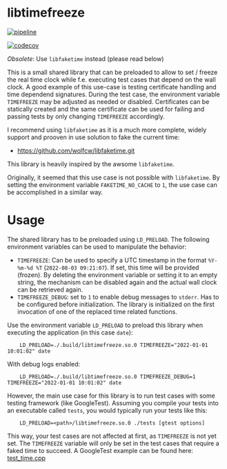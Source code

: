 libtimefreeze
=============

[![pipeline](https://gitlab.com/zahnputzmonster/libtimefreeze/badges/main/pipeline.svg)](https://gitlab.com/zahnputzmonster/libtimefreeze/-/commits/main)

[![codecov](https://codecov.io/gl/zahnputzmonster/libtimefreeze/branch/main/graph/badge.svg?token=719ZBL64D6)](https://codecov.io/gl/zahnputzmonster/libtimefreeze)

*Obsolete*: Use `libfaketime` instead (please read below)

This is a small shared library that can be preloaded to allow to set / freeze
the real time clock while f.e. executing test cases that depend on the wall
clock.
A good example of this use-case is testing certificate handling and time
dependend signatures. During the test case, the environment variable
`TIMEFREEZE` may be adjusted as needed or disabled. Certificates can be
statically created and the same certificate can be used for failing and passing
tests by only changing `TIMEFREEZE` accordingly.

I recommend using `libfaketime` as it is a much more complete, widely support
and prooven in use solution to fake the current time:
- https://github.com/wolfcw/libfaketime.git

This library is heavily inspired by the awsome `libfaketime`.

Originally, it seemed that this use case is not possible with `libfaketime`.
By setting the environment variable `FAKETIME_NO_CACHE` to `1`, the use case can
be accomplished in a similar way.


# Usage

The shared library has to be preloaded using `LD_PRELOAD`. The following
environment variables can be used to manipulate the behavior:
- `TIMEFREEZE`: Can be used to specify a UTC timestamp in the format
  `%Y-%m-%d %T` (`2022-08-03 09:21:07`). If set, this time will be provided
  (frozen). By deleting the environment variable or setting it to an empty
  string, the mechanism can be disabled again and the actual wall clock can be
  retrieved again.
- `TIMEFREEZE_DEBUG`: set to `1` to enable debug messages to `stderr`. Has to
  be configured before initialization. The library is initialized on the first
  invocation of one of the replaced time related functions.

Use the environment variable `LD_PRELOAD` to preload this library when
executing the application (in this case `date`):

        LD_PRELOAD=./.build/libtimefreeze.so.0 TIMEFREEZE="2022-01-01 10:01:02" date

With debug logs enabled:

        LD_PRELOAD=./.build/libtimefreeze.so.0 TIMEFREEZE_DEBUG=1 TIMEFREEZE="2022-01-01 10:01:02" date

However, the main use case for this library is to run test cases with some
testing framework (like GoogleTest). Assuming you compile your tests into an
executable called `tests`, you would typically run your tests like this:

        LD_PRELOAD=<path>/libtimefreeze.so.0 ./tests [gtest options]

This way, your test cases are not affected at first, as `TIMEFREEZE` is not
yet set. The `TIMEFREEZE` variable will only be set in the test cases that
require a faked time to succeed.
A GoogleTest example can be found here: [test\_time.cpp](examples/gtest_example/src/test_time.cpp)
